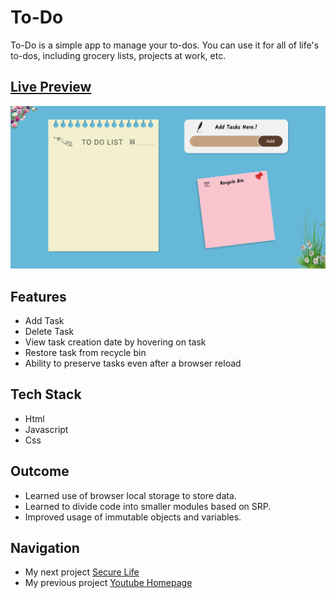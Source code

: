# To-Do

To-Do is a simple app to manage your to-dos. You can use it for all of life's to-dos, including grocery lists, projects at work, etc.


## [Live Preview](https://malihassandev.github.io/To-Do-List/)

![To-DO Project demo picture](img/appDemoImage.png)

## Features
- Add Task
- Delete Task
- View task creation date by hovering on task
- Restore task from recycle bin
- Ability to preserve tasks even after a browser reload
## Tech Stack
- Html 
- Javascript
- Css
## Outcome
- Learned use of browser local storage to store data.
- Learned to divide code into smaller modules based on SRP.
- Improved usage of immutable objects and variables.
## Navigation
- My next project [Secure Life](https://github.com/MAliHassanDev/Secure-Life)
- My previous project [Youtube Homepage](https://github.com/MAliHassanDev/YouTube-Website)

